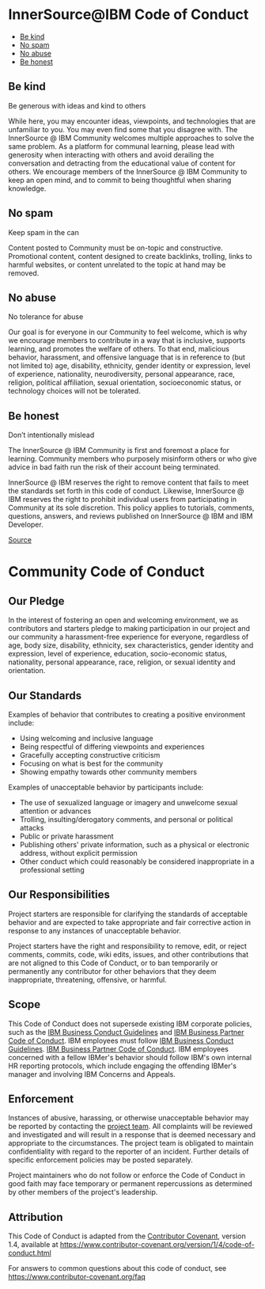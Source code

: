 # InnerSource@IBM Code of Conduct

- [Be kind](./CODE_OF_CONDUCT.md#be-kind)
- [No spam](./CODE_OF_CONDUCT.md#no-spam)
- [No abuse](./CODE_OF_CONDUCT.md#no-abuse) 
- [Be honest](./CODE_OF_CONDUCT.md#be-honest)


## Be kind
Be generous with ideas and kind to others

While here, you may encounter ideas, viewpoints, and technologies that are unfamiliar to you. You may even find some that you disagree with. The InnerSource  @ IBM Community welcomes multiple approaches to solve the same problem. As a platform for communal learning, please lead with generosity when interacting with others and avoid derailing the conversation and detracting from the educational value of content for others. We encourage members of the InnerSource @ IBM Community to keep an open mind, and to commit to being thoughtful when sharing knowledge.


## No spam
Keep spam in the can

Content posted to Community must be on-topic and constructive. Promotional content, content designed to create backlinks, trolling, links to harmful websites, or content unrelated to the topic at hand may be removed.


## No abuse
No tolerance for abuse

Our goal is for everyone in our Community to feel welcome, which is why we encourage members to contribute in a way that is inclusive, supports learning, and promotes the welfare of others. To that end, malicious behavior, harassment, and offensive language that is in reference to (but not limited to) age, disability, ethnicity, gender identity or expression, level of experience, nationality, neurodiversity, personal appearance, race, religion, political affiliation, sexual orientation, socioeconomic status, or technology choices will not be tolerated.


## Be honest
Don’t intentionally mislead

The InnerSource @ IBM Community is first and foremost a place for learning. Community members who purposely misinform others or who give advice in bad faith run the risk of their account being terminated.

InnerSource @ IBM reserves the right to remove content that fails to meet the standards set forth in this code of conduct. Likewise, InnerSource @ IBM reserves the right to prohibit individual users from participating in Community at its sole discretion. This policy applies to tutorials, comments, questions, answers, and reviews published on InnerSource @ IBM and IBM Developer. 


[Source](https://www.digitalocean.com/community/pages/code-of-conduct#anchor--be-kind)


# Community Code of Conduct

## Our Pledge

In the interest of fostering an open and welcoming environment, we as
contributors and starters pledge to making participation in our project and
our community a harassment-free experience for everyone, regardless of age, body
size, disability, ethnicity, sex characteristics, gender identity and expression,
level of experience, education, socio-economic status, nationality, personal
appearance, race, religion, or sexual identity and orientation.

## Our Standards

Examples of behavior that contributes to creating a positive environment
include:

-   Using welcoming and inclusive language
-   Being respectful of differing viewpoints and experiences
-   Gracefully accepting constructive criticism
-   Focusing on what is best for the community
-   Showing empathy towards other community members

Examples of unacceptable behavior by participants include:

-   The use of sexualized language or imagery and unwelcome sexual attention or
    advances
-   Trolling, insulting/derogatory comments, and personal or political attacks
-   Public or private harassment
-   Publishing others' private information, such as a physical or electronic
    address, without explicit permission
-   Other conduct which could reasonably be considered inappropriate in a
    professional setting

## Our Responsibilities

Project starters are responsible for clarifying the standards of acceptable
behavior and are expected to take appropriate and fair corrective action in
response to any instances of unacceptable behavior.

Project starters have the right and responsibility to remove, edit, or
reject comments, commits, code, wiki edits, issues, and other contributions
that are not aligned to this Code of Conduct, or to ban temporarily or
permanently any contributor for other behaviors that they deem inappropriate,
threatening, offensive, or harmful.

## Scope

This Code of Conduct does not supersede existing IBM corporate policies, such as
the [IBM Business Conduct Guidelines](https://w3.ibm.com/w3publisher/trust-compliance/bcgs) and [IBM Business Partner Code of Conduct](https://w3.ibm.com/w3publisher/ibm-business-partner-business-controls/references-old/business-partner-code-of-conduct).
IBM employees must follow [IBM Business Conduct Guidelines](https://w3.ibm.com/w3publisher/trust-compliance/bcgs). [IBM Business Partner Code of Conduct](https://w3.ibm.com/w3publisher/ibm-business-partner-business-controls/references-old/business-partner-code-of-conduct). IBM employees
concerned with a fellow IBMer's behavior should follow IBM's own internal HR
reporting protocols, which include engaging the offending IBMer's manager and
involving IBM Concerns and Appeals. <!-- IBM employees concerned with an IBM
business partner's behavior should notify IBM General Counsel. -->

## Enforcement

Instances of abusive, harassing, or otherwise unacceptable behavior may be
reported by contacting the [project team](./STARTER_TEAM.md). All
complaints will be reviewed and investigated and will result in a response that
is deemed necessary and appropriate to the circumstances. The project team is
obligated to maintain confidentiality with regard to the reporter of an incident.
Further details of specific enforcement policies may be posted separately.

Project maintainers who do not follow or enforce the Code of Conduct in good
faith may face temporary or permanent repercussions as determined by other
members of the project's leadership.

## Attribution

This Code of Conduct is adapted from the [Contributor Covenant][homepage], version 1.4,
available at https://www.contributor-covenant.org/version/1/4/code-of-conduct.html

[homepage]: https://www.contributor-covenant.org

For answers to common questions about this code of conduct, see
https://www.contributor-covenant.org/faq
